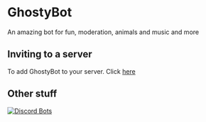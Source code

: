 # GhostyBot
An amazing bot for fun, moderation, animals and music and more

## Inviting to a server
To add GhostyBot to your server. Click [here](https://discordapp.com/oauth2/authorize?client_id=632843197600759809&scope=bot&permissions=8)



## Other stuff
[![Discord Bots](https://top.gg/api/widget/632843197600759809.svg)](https://top.gg/bot/632843197600759809)
